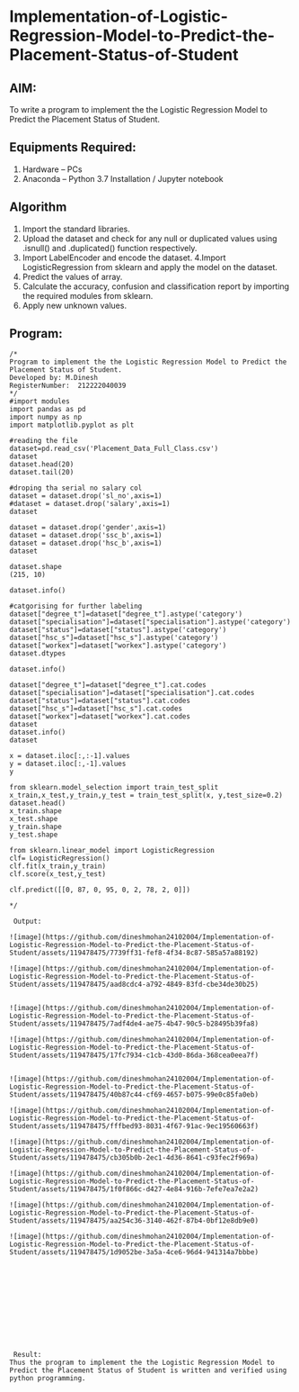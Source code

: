 # Implementation-of-Logistic-Regression-Model-to-Predict-the-Placement-Status-of-Student

## AIM:
To write a program to implement the the Logistic Regression Model to Predict the Placement Status of Student.

## Equipments Required:
1. Hardware – PCs
2. Anaconda – Python 3.7 Installation / Jupyter notebook

## Algorithm
   1. Import the standard libraries.
   2. Upload the dataset and check for any null or duplicated values using .isnull() and .duplicated() function respectively.
   3. Import LabelEncoder and encode the dataset.
   4.Import LogisticRegression from sklearn and apply the model on the dataset.
   5. Predict the values of array.
   6. Calculate the accuracy, confusion and classification report by importing the required modules from sklearn.
   7. Apply new unknown values.

   

## Program:
```
/*
Program to implement the the Logistic Regression Model to Predict the Placement Status of Student.
Developed by: M.Dinesh
RegisterNumber:  212222040039
*/
#import modules
import pandas as pd
import numpy as np
import matplotlib.pyplot as plt

#reading the file
dataset=pd.read_csv('Placement_Data_Full_Class.csv')
dataset
dataset.head(20)
dataset.tail(20)

#droping tha serial no salary col
dataset = dataset.drop('sl_no',axis=1)
#dataset = dataset.drop('salary',axis=1)
dataset

dataset = dataset.drop('gender',axis=1)
dataset = dataset.drop('ssc_b',axis=1)
dataset = dataset.drop('hsc_b',axis=1)
dataset

dataset.shape
(215, 10)

dataset.info()

#catgorising for further labeling
dataset["degree_t"]=dataset["degree_t"].astype('category')
dataset["specialisation"]=dataset["specialisation"].astype('category')
dataset["status"]=dataset["status"].astype('category')
dataset["hsc_s"]=dataset["hsc_s"].astype('category')
dataset["workex"]=dataset["workex"].astype('category')
dataset.dtypes

dataset.info()

dataset["degree_t"]=dataset["degree_t"].cat.codes
dataset["specialisation"]=dataset["specialisation"].cat.codes
dataset["status"]=dataset["status"].cat.codes
dataset["hsc_s"]=dataset["hsc_s"].cat.codes
dataset["workex"]=dataset["workex"].cat.codes
dataset
dataset.info()
dataset

x = dataset.iloc[:,:-1].values
y = dataset.iloc[:,-1].values
y

from sklearn.model_selection import train_test_split
x_train,x_test,y_train,y_test = train_test_split(x, y,test_size=0.2)
dataset.head()
x_train.shape
x_test.shape
y_train.shape
y_test.shape

from sklearn.linear_model import LogisticRegression
clf= LogisticRegression()
clf.fit(x_train,y_train)
clf.score(x_test,y_test)

clf.predict([[0, 87, 0, 95, 0, 2, 78, 2, 0]])

*/

 Output:

![image](https://github.com/dineshmohan24102004/Implementation-of-Logistic-Regression-Model-to-Predict-the-Placement-Status-of-Student/assets/119478475/7739ff31-fef8-4f34-8c87-585a57a88192)

![image](https://github.com/dineshmohan24102004/Implementation-of-Logistic-Regression-Model-to-Predict-the-Placement-Status-of-Student/assets/119478475/aad8cdc4-a792-4849-83fd-cbe34de30b25)


![image](https://github.com/dineshmohan24102004/Implementation-of-Logistic-Regression-Model-to-Predict-the-Placement-Status-of-Student/assets/119478475/7adf4de4-ae75-4b47-90c5-b28495b39fa8)

![image](https://github.com/dineshmohan24102004/Implementation-of-Logistic-Regression-Model-to-Predict-the-Placement-Status-of-Student/assets/119478475/17fc7934-c1cb-43d0-86da-368cea0eea7f)


![image](https://github.com/dineshmohan24102004/Implementation-of-Logistic-Regression-Model-to-Predict-the-Placement-Status-of-Student/assets/119478475/40b87c44-cf69-4657-b075-99e0c85fa0eb)

![image](https://github.com/dineshmohan24102004/Implementation-of-Logistic-Regression-Model-to-Predict-the-Placement-Status-of-Student/assets/119478475/fffbed93-8031-4f67-91ac-9ec19560663f)

![image](https://github.com/dineshmohan24102004/Implementation-of-Logistic-Regression-Model-to-Predict-the-Placement-Status-of-Student/assets/119478475/cb305b0b-2ec1-4d36-8641-c93fec2f969a)

![image](https://github.com/dineshmohan24102004/Implementation-of-Logistic-Regression-Model-to-Predict-the-Placement-Status-of-Student/assets/119478475/1f0f866c-d427-4e84-916b-7efe7ea7e2a2)

![image](https://github.com/dineshmohan24102004/Implementation-of-Logistic-Regression-Model-to-Predict-the-Placement-Status-of-Student/assets/119478475/aa254c36-3140-462f-87b4-0bf12e8db9e0)

![image](https://github.com/dineshmohan24102004/Implementation-of-Logistic-Regression-Model-to-Predict-the-Placement-Status-of-Student/assets/119478475/1d9052be-3a5a-4ce6-96d4-941314a7bbbe)












 Result:
Thus the program to implement the the Logistic Regression Model to Predict the Placement Status of Student is written and verified using python programming.
